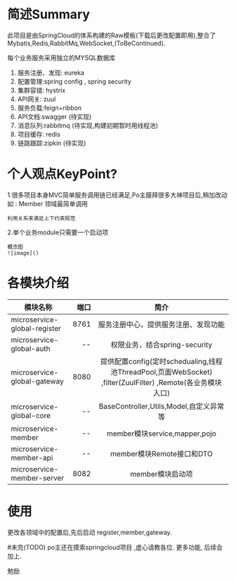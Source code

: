 

#   简述Summary
此项目是由SpringCloud的体系构建的Raw模板(下载后更改配置即用),整合了Mybatis,Redis,RabbitMq,WebSocket,(ToBeContinued).


每个业务服务采用独立的MYSQL数据库
1. 服务注册、发现: eureka
2. 配置管理:spring config , spring security
3. 集群容错: hystrix
4. API网关: zuul
5. 服务负载:feign+ribbon
6. API文档:swagger (待实现)
7. 消息队列:rabbitmq (待实现,构建初期暂时用线程池)
8. 项目缓存: redis
10. 链路跟踪:zipkin (待实现)

#   个人观点KeyPoint?
1.很多项目本身MVC简单服务调用链已经满足,Po主膜拜很多大神项目后,稍加改动如 :
    Member 领域最简单调用 

    利用关系来满足上下约束规范

2.单个业务module只需要一个启动项


    概念图
    ![image]()



#   各模块介绍
| 模块名称        | 端口   |  简介  |
| --------   | -----:  | :----:  |
| microservice-global-register      | 8761   |   服务注册中心，提供服务注册、发现功能    |   
| microservice-global-auth        |  --   |   权限业务，结合spring-security   |
| microservice-global-gateway        |    8080    |  提供配置config(定时schedualing,线程池ThreadPool,页面WebSocket) ,filter(ZuulFilter) ,Remote(各业务模块入口) |    
| microservice-global-core       |    --    |  BaseController,Utils,Model,自定义异常等 |
| microservice-member        |    --    |  member模块service,mapper,pojo  |
| microservice-member-api        |    --    |  member模块Remote接口和DTO  |
| microservice-member-server       |    8082    |  member模块启动项  |


#   使用

更改各领域中的配置后,先后启动 register,member,gateway.


#未完(TODO)
po主还在摸索springcloud项目 ,虚心请教各位.
更多功能, 后续会加上.

勉励